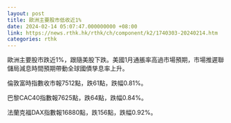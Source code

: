 ```yaml
---
layout: post
title: 歐洲主要股市低收近1%
date: 2024-02-14 05:07:47.000000000 +08:00
link: https://news.rthk.hk/rthk/ch/component/k2/1740303-20240214.htm
categories: rthk
---
```


歐洲主要股市跌近1%，跟隨美股下跌。美國1月通脹率高過市場預期，市場推遲聯儲局減息時間預期帶動全球國債孳息率上升。

倫敦富時指數收市報7512點，跌61點，跌幅0.81%。

巴黎CAC40指數報7625點，跌64點，跌幅0.84%。

法蘭克福DAX指數報16880點，跌156點，跌幅0.92%。
